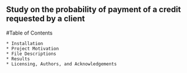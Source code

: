 ## Study on the probability of payment of a credit requested by a client

#Table of Contents

    * Installation
    * Project Motivation
    * File Descriptions
    * Results
    * Licensing, Authors, and Acknowledgements

